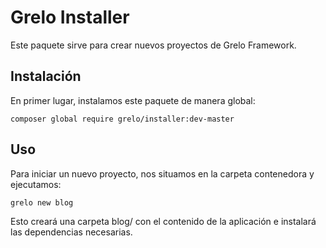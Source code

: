 # Grelo Installer

Este paquete sirve para crear nuevos proyectos de Grelo Framework.

## Instalación

En primer lugar, instalamos este paquete de manera global:

```
composer global require grelo/installer:dev-master
```

## Uso

Para iniciar un nuevo proyecto, nos situamos en la carpeta contenedora y ejecutamos:

```
grelo new blog
```

Esto creará una carpeta blog/ con el contenido de la aplicación e instalará las dependencias necesarias.
